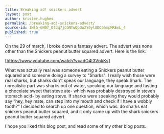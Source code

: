 ```yaml
---
title: Breaking ad! snickers advert
layout: post
author: krister.hughes
permalink: /breaking-ad!-snickers-advert/
source-id: 1Hl5-GN07_Of3q7jCGNTuQpQu2Y0ylUDC6hmpMREvL_4
published: true
---
```

On the 29 of march, I broke down a fantasy advert. The advert was none other than the Snickers peanut butter squared advert. Here is the link:

[https://www.youtube.com/watch?v=adO4t3VpkKs]

What was actually real was someone eating a Snickers peanut butter squared and someone doing a survey to "Sharks". I really wish those were real sharks, but sharks don't speak our language, they speak Shark. The unrealistic part was sharks out of water, speaking our language and tasting a chocolate sweet that steve ate- which was probably destroyed in steve’s stomach acid- by eating steve. If sharks were speaking they would probably say “hey, hey mate, can step into my mouth and check if I have a wobbly tooth?” I decided to search up one question, which was: do sharks eat snickers peanut butter squared, and it only came up with the shark snickers peanut butter squared advert.

I hope you liked this blog post, and read some of my other blog posts.

 

